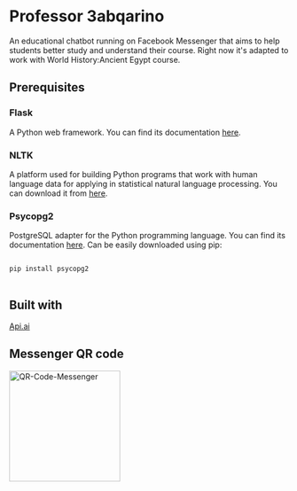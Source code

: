 # Professor 3abqarino
An educational chatbot running on Facebook Messenger that aims to help students better study and understand their course. Right now it's adapted to work with World History:Ancient Egypt course.

## Prerequisites
### Flask
A Python web framework. You can find its documentation <a href="http://flask.pocoo.org/docs/0.12/">here</a>.

### NLTK
A platform used for building Python programs that work with human language data for applying in statistical natural language processing. You can download it from <a href="https://pypi.python.org/pypi/nltk">here</a>.

### Psycopg2
PostgreSQL adapter for the Python programming language. You can find its documentation <a href="http://initd.org/psycopg/docs/">here</a>.
Can be easily downloaded using pip:
<pre>
<code>
pip install psycopg2
</code>
</pre>



## Built with
<a href="https://api.ai">Api.ai</a>


## Messenger QR code
<img src="http://www.mediafire.com/convkey/0309/a3q99odjazxromuzg.jpg" alt="QR-Code-Messenger" width="200" height="200">

